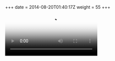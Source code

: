 +++
date = 2014-08-20T01:40:17Z
weight = 55
+++
<video poster="video/iPhone5S.png" controls>
	<source src="video/iPhone5S.mp4" type="video/mp4">
	<source src="video/iPhone Mixtape.webm" type="video/webm">
	Your browser does not support the video tag.
</video>
